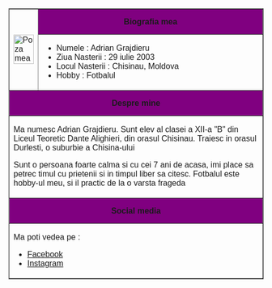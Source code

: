 <!DOCTYPE html>
<html>
<head>
<title> Biografie Adrian Grajdieru 12B</title>
</head>
<body style="font-family:Arial;">
<center>
<table width="700px" border="1">
<tr>
<td rowspan="2">
<img src="adriangr.jpg" alt="Poza mea" width="100%">
</td>
<th width="500px" height="50px" bgcolor="Purple">Biografia mea</th>
</tr>
<tr>
<td>
<ul>
<li>Numele : Adrian Grajdieru</li>
<li>Ziua Nasterii : 29 iulie 2003</li>
<li>Locul Nasterii : Chisinau, Moldova</li>
<li>Hobby : Fotbalul</li>
</ul>
</td>
</tr>
<tr>
<th colspan="2" height="50px" bgcolor="Purple">Despre mine</th>
</tr>
<tr>
<td colspan="2">
<p> Ma numesc Adrian Grajdieru. Sunt elev al clasei a XII-a "B" din Liceul Teoretic Dante Alighieri, din orasul Chisinau. Traiesc in orasul Durlesti, o suburbie a Chisina-ului</p>
<p>Sunt o persoana foarte calma si cu cei 7 ani de acasa, imi place sa petrec timul cu prietenii si in timpul liber sa citesc. Fotbalul este hobby-ul meu, si il practic de la o varsta frageda</p>
</td>
</tr>
<tr>
<th colspan="2" height="50px" bgcolor="Purple">Social media</th>
</tr>
<tr>
<td colspan="2">
<p> Ma poti vedea pe :</p>
<ul>
<li><a href="https://www.facebook.com/adrian.grajdieru/">Facebook</a></li>
<li><a href="https://www.instagram.com/adrian.__.mn/">Instagram</a></li>
</ul>
</td>
</tr>

</table>
</center>

</body>
</html>
